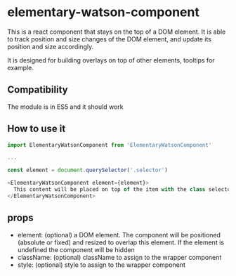# elementary-watson-component
This is a react component that stays on the top of a DOM element.
It is able to track position and size changes of the DOM element, and update its position and size accordingly.

It is designed for building overlays on top of other elements, tooltips for example.

## Compatibility
The module is in ES5 and it should work 

## How to use it
```js
import ElementaryWatsonComponent from 'ElementaryWatsonComponent'

...

const element = document.querySelector('.selector')

<ElementaryWatsonComponent element={element}>
  This content will be placed on top of the item with the class selector
</ElementaryWatsonComponent>
```
## props
* element: (optional) a DOM element. The component will be positioned (absolute or fixed) and resized to overlap this element. If the element is undefined the component will be hidden
* className: (optional) className to assign to the wrapper component
* style: (optional) style to assign to the wrapper component
